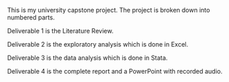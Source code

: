 This is my university capstone project. The project is broken down into numbered parts.

Deliverable 1 is the Literature Review.

Deliverable 2 is the exploratory analysis which is done in Excel.

Deliverable 3 is the data analysis which is done in Stata.

Deliverable 4 is the complete report and a PowerPoint with recorded audio.
